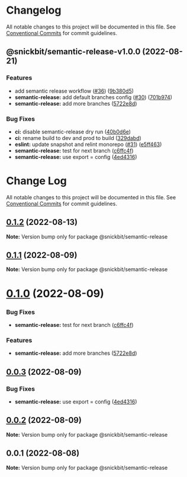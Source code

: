 # Changelog

All notable changes to this project will be documented in this file. See
[Conventional Commits](https://conventionalcommits.org) for commit guidelines.

## @snickbit/semantic-release-v1.0.0 (2022-08-21)


### Features

* add semantic release workflow ([#36](https://github.com/snickbit/configs/issues/36)) ([9b380d5](https://github.com/snickbit/configs/commit/9b380d517b5caed2245bff29b81a2529d0a4d786))
* **semantic-release:** add default branches config ([#30](https://github.com/snickbit/configs/issues/30)) ([701b974](https://github.com/snickbit/configs/commit/701b974ce4c6c92aabe7209bd0bfbb34ac549568))
* **semantic-release:** add more branches ([5722e8d](https://github.com/snickbit/configs/commit/5722e8dd1065ef1819e0106fcbe703d90044f51a))


### Bug Fixes

* **ci:** disable semantic-release dry run ([40b0d6e](https://github.com/snickbit/configs/commit/40b0d6e6f9addefd23faab06841f7aa1a4c92814))
* **ci:** rename build to dev and prod to build ([329dabd](https://github.com/snickbit/configs/commit/329dabd1e82d1efb19283c76935643efaffddc21))
* **eslint:** update snapshot and relint monorepo ([#31](https://github.com/snickbit/configs/issues/31)) ([e5ff463](https://github.com/snickbit/configs/commit/e5ff463d59045acaa45f8423e122b55092350204))
* **semantic-release:** test for next branch ([c6ffc4f](https://github.com/snickbit/configs/commit/c6ffc4f577598d373fc1c697446d3301f418f014))
* **semantic-release:** use export = config ([4ed4316](https://github.com/snickbit/configs/commit/4ed4316f55ff494bc8170ee260caee9f42c581cd))

# Change Log

All notable changes to this project will be documented in this file.
See [Conventional Commits](https://conventionalcommits.org) for commit guidelines.

## [0.1.2](https://github.com/snickbit/configs/compare/@snickbit/semantic-release@0.1.1...@snickbit/semantic-release@0.1.2) (2022-08-13)

**Note:** Version bump only for package @snickbit/semantic-release

## [0.1.1](https://github.com/snickbit/configs/compare/@snickbit/semantic-release@0.1.0...@snickbit/semantic-release@0.1.1) (2022-08-09)

**Note:** Version bump only for package @snickbit/semantic-release

# [0.1.0](https://github.com/snickbit/configs/compare/@snickbit/semantic-release@0.0.3...@snickbit/semantic-release@0.1.0) (2022-08-09)

### Bug Fixes

* **semantic-release:** test for next branch ([c6ffc4f](https://github.com/snickbit/configs/commit/c6ffc4f577598d373fc1c697446d3301f418f014))

### Features

* **semantic-release:** add more branches ([5722e8d](https://github.com/snickbit/configs/commit/5722e8dd1065ef1819e0106fcbe703d90044f51a))

## [0.0.3](https://github.com/snickbit/configs/compare/@snickbit/semantic-release@0.0.2...@snickbit/semantic-release@0.0.3) (2022-08-09)

### Bug Fixes

* **semantic-release:** use export = config ([4ed4316](https://github.com/snickbit/configs/commit/4ed4316f55ff494bc8170ee260caee9f42c581cd))

## [0.0.2](https://github.com/snickbit/configs/compare/@snickbit/semantic-release@0.0.1...@snickbit/semantic-release@0.0.2) (2022-08-09)

**Note:** Version bump only for package @snickbit/semantic-release

## 0.0.1 (2022-08-08)

**Note:** Version bump only for package @snickbit/semantic-release
